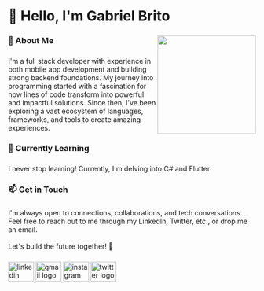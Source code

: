 <h1 align="left">👋 Hello, I'm Gabriel Brito</h1>

###

<img align="right" height="200" src="https://media.giphy.com/media/v1.Y2lkPTc5MGI3NjExNnI3ZTZ2dHEzeW5wYmlkeDQ3cDlhN2U0a2pnMGp6YTJ4dmczbDljaSZlcD12MV9pbnRlcm5hbF9naWZfYnlfaWQmY3Q9cw/WUlplcMpOCEmTGBtBW/giphy.gif"  />

###

<h3 align="left">🚀 About Me</h3>

###

<p align="left">I'm a full stack developer with experience in both mobile app development and building strong backend foundations. My journey into programming started with a fascination for how lines of code transform into powerful and impactful solutions. Since then, I've been exploring a vast ecosystem of languages, frameworks, and tools to create amazing experiences.</p>

###

<h3 align="left">🌱 Currently Learning</h3>

###

<p align="left">I never stop learning! Currently, I'm delving into C# and Flutter</p>

###

<h3 align="left">📫 Get in Touch</h3>

###

<p align="left">I'm always open to connections, collaborations, and tech conversations. Feel free to reach out to me through my LinkedIn, Twitter, etc., or drop me an email.<br><br>Let's build the future together! 🌟</p>

###

<div align="left">
  <a href="https://www.linkedin.com/in/gabriel-bto/" target="_blank">
    <img src="https://raw.githubusercontent.com/maurodesouza/profile-readme-generator/master/src/assets/icons/social/linkedin/default.svg" width="52" height="40" alt="linkedin logo"  />
  </a>
  <a href="mailto:gabrielfelipe3123@gmail.com" target="_blank">
    <img src="https://raw.githubusercontent.com/maurodesouza/profile-readme-generator/master/src/assets/icons/social/gmail/default.svg" width="52" height="40" alt="gmail logo"  />
  </a>
  <a href="https://www.instagram.com/guibielll/" target="_blank">
    <img src="https://raw.githubusercontent.com/maurodesouza/profile-readme-generator/master/src/assets/icons/social/instagram/default.svg" width="52" height="40" alt="instagram logo"  />
  </a>
  <a href="https://twitter.com/Gabriel33238845" target="_blank">
    <img src="https://raw.githubusercontent.com/maurodesouza/profile-readme-generator/master/src/assets/icons/social/twitter/default.svg" width="52" height="40" alt="twitter logo"  />
  </a>
</div>

###
